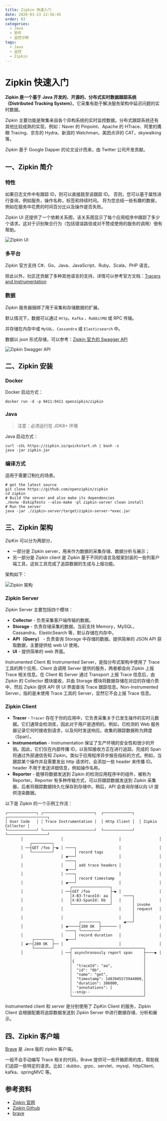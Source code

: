 ```yaml
---
title: Zipkin 快速入门
date: 2020-03-23 22:56:45
order: 03
categories:
  - Java
  - 软件
  - 监控诊断
tags:
  - Java
  - 监控
  - Zipkin
---
```


# Zipkin 快速入门

**Zipkin 是一个基于 Java 开发的、开源的、分布式实时数据跟踪系统（Distributed Tracking System）**。它采集有助于解决服务架构中延迟问题的实时数据。

Zipkin 主要功能是聚集来自各个异构系统的实时监控数据。分布式跟踪系统还有其他比较成熟的实现，例如：Naver 的 Pinpoint、Apache 的 HTrace、阿里的鹰眼 Tracing、京东的 Hydra、新浪的 Watchman，美团点评的 CAT，skywalking 等。

Zipkin 基于 Google Dapper 的论文设计而来，由 Twitter 公司开发贡献。

## 一、Zipkin 简介

### 特性

如果日志文件中有跟踪 ID，则可以直接跳至该跟踪 ID。 否则，您可以基于属性进行查询，例如服务，操作名称，标签和持续时间。 将为您总结一些有趣的数据，例如在服务中花费的时间百分比以及操作是否失败。

Zipkin UI 还提供了一个依赖关系图，该关系图显示了每个应用程序中跟踪了多少个请求。这对于识别聚合行为（包括错误路径或对不赞成使用的服务的调用）很有帮助。

![Zipkin UI](https://raw.githubusercontent.com/dunwu/images/master/snap/20200211161706.png)

### 多平台

Zipkin 官方支持 C#、Go、Java、JavaScript、Ruby、Scala、PHP 语言。

除此以外，社区还贡献了多种其他语言的支持，详情可以参考官方文档：[Tracers and Instrumentation](https://zipkin.io/pages/tracers_instrumentation.html)

### 数据

Zipkin 服务器捆绑了用于采集和存储数据的扩展。

默认情况下，数据可以通过 `Http`，`Kafka` 、`RabbitMQ` 或 RPC 传输。

并存储在内存中或 `MySQL`、`Cassandra` 或 `Elasticsearch` 中。

数据以 json 形式存储，可以参考：[Zipkin 官方的 Swagger API](https://zipkin.io/zipkin-api/#/default/post_spans)

![Zipkin Swagger API](https://raw.githubusercontent.com/dunwu/images/master/snap/20200211162055.png)

## 二、Zipkin 安装

### Docker

Docker 启动方式：

```shell
docker run -d -p 9411:9411 openzipkin/zipkin
```

### Java

> 注意：必须运行在 JDK8+ 环境

Java 启动方式：

```shell
curl -sSL https://zipkin.io/quickstart.sh | bash -s
java -jar zipkin.jar
```

### 编译方式

适用于需要订制化的场景。

```shell
# get the latest source
git clone https://github.com/openzipkin/zipkin
cd zipkin
# Build the server and also make its dependencies
./mvnw -DskipTests --also-make -pl zipkin-server clean install
# Run the server
java -jar ./zipkin-server/target/zipkin-server-*exec.jar
```

## 三、Zipkin 架构

ZipKin 可以分为两部分，

- 一部分是 Zipkin server，用来作为数据的采集存储、数据分析与展示；
- 另一部分是 Zipkin client 是 Zipkin 基于不同的语言及框架封装的一些列客户端工具，这些工具完成了追踪数据的生成与上报功能。

架构如下：

![Zipkin 架构](https://raw.githubusercontent.com/dunwu/images/master/snap/20200211155836.png)

### Zipkin Server

Zipkin Server 主要包括四个模块：

- **Collector** - 负责采集客户端传输的数据。
- **Storage** - 负责存储采集的数据。当前支持 Memory，MySQL，Cassandra，ElasticSearch 等，默认存储在内存中。
- **API（Query）** - 负责查询 Storage 中存储的数据。提供简单的 JSON API 获取数据，主要提供给 web UI 使用。
- **UI** - 提供简单的 web 界面。

Instrumented Client 和 Instrumented Server，是指分布式架构中使用了 Trace 工具的两个应用，Client 会调用 Server 提供的服务，两者都会向 Zipkin 上报 Trace 相关信息。在 Client 和 Server 通过 Transport 上报 Trace 信息后，由 Zipkin 的 Collector 模块接收，并由 Storage 模块将数据存储在对应的存储介质中，然后 Zipkin 提供 API 供 UI 界面查询 Trace 跟踪信息。Non-Instrumented Server，指的是未使用 Trace 工具的 Server，显然它不会上报 Trace 信息。

### Zipkin Client

- **Tracer** - `Tracer` 存在于你的应用中，它负责采集关于已发生操作的实时元数据。它们通常会检测库，因此对于用户是透明的。例如，已检测的 Web 服务器记录它何时接收到请求，以及何时发送响应。收集的跟踪数据称为跨度（Span）。
- **Instrumentation** - Instrumentation 保证了生产环境的安全性和很少的开销。因此，它们仅在内部传播 ID，以告知接收方正在进行追踪。完成的 Span 将通过外部通信告知 Zipkin，类似于应用程序异步报告指标的方式。例如，当跟踪某个操作并且需要发出 http 请求时，会添加一些 header 来传播 ID。header 不用于发送详细信息，例如操作名称。
- **Reporter** - 能够将数据发送到 Zipkin 的检测应用程序中的组件，被称为 Reporter。Reporter 有多种传输方式，可以将跟踪数据发送到 Zipkin 采集器，后者将跟踪数据持久化保存到存储中。稍后，API 会查询存储以向 UI 提供渲染数据。

以下是 Zipkin 的一个示例工作流：

```shell
┌─────────────┐ ┌───────────────────────┐  ┌─────────────┐  ┌──────────────────┐
│ User Code   │ │ Trace Instrumentation │  │ Http Client │  │ Zipkin Collector │
└─────────────┘ └───────────────────────┘  └─────────────┘  └──────────────────┘
       │                 │                         │                 │
           ┌─────────┐
       │ ──┤GET /foo ├─▶ │ ────┐                   │                 │
           └─────────┘         │ record tags
       │                 │ ◀───┘                   │                 │
                           ────┐
       │                 │     │ add trace headers │                 │
                           ◀───┘
       │                 │ ────┐                   │                 │
                               │ record timestamp
       │                 │ ◀───┘                   │                 │
                             ┌─────────────────┐
       │                 │ ──┤GET /foo         ├─▶ │                 │
                             │X-B3-TraceId: aa │     ────┐
       │                 │   │X-B3-SpanId: 6b  │   │     │           │
                             └─────────────────┘         │ invoke
       │                 │                         │     │ request   │
                                                         │
       │                 │                         │     │           │
                                 ┌────────┐          ◀───┘
       │                 │ ◀─────┤200 OK  ├─────── │                 │
                           ────┐ └────────┘
       │                 │     │ record duration   │                 │
            ┌────────┐     ◀───┘
       │ ◀──┤200 OK  ├── │                         │                 │
            └────────┘       ┌────────────────────────────────┐
       │                 │ ──┤ asynchronously report span     ├────▶ │
                             │                                │
                             │{                               │
                             │  "traceId": "aa",              │
                             │  "id": "6b",                   │
                             │  "name": "get",                │
                             │  "timestamp": 1483945573944000,│
                             │  "duration": 386000,           │
                             │  "annotations": [              │
                             │--snip--                        │
                             └────────────────────────────────┘
```

Instrumented client 和 server 是分别使用了 ZipKin Client 的服务，Zipkin Client 会根据配置将追踪数据发送到 Zipkin Server 中进行数据存储、分析和展示。

## 四、Zipkin 客户端

[Brave](https://github.com/openzipkin/brave) 是 Java 版的 zipkin 客户端。

一般不会手动编写 Trace 相关的代码，Brave 提供可一些开箱即用的库，帮助我们追踪一些特定的请求。比如：dubbo、grpc、servlet、mysql、httpClient、kafka、springMVC 等。

## 参考资料

- [Zipkin 官网](https://zipkin.io/)
- [Zipkin Github](https://github.com/openzipkin/zipkin)
- [brave](https://github.com/openzipkin/brave)